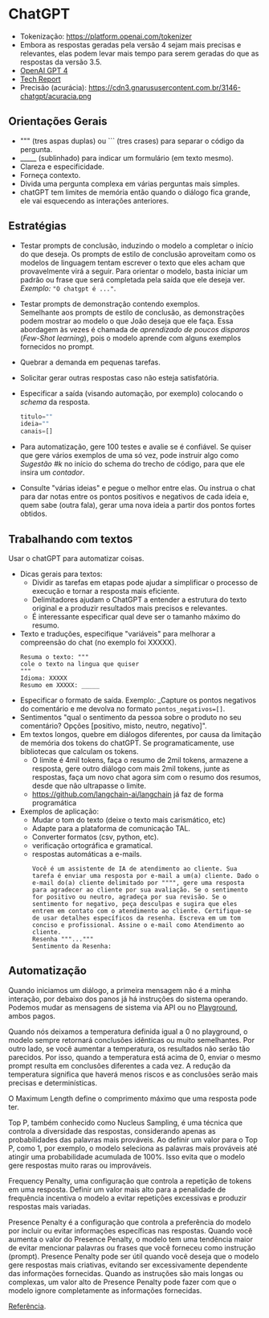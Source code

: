 # ChatGPT
- Tokenização: https://platform.openai.com/tokenizer
- Embora as respostas geradas pela versão 4 sejam mais precisas e relevantes, elas podem levar mais tempo para serem geradas do que as respostas da versão 3.5.
- [OpenAI GPT 4](https://openai.com/index/gpt-4-research/)
- [Tech Report](https://arxiv.org/abs/2303.08774)
- Precisão (acurácia): https://cdn3.gnarususercontent.com.br/3146-chatgpt/acuracia.png

## Orientações Gerais
- """ (tres aspas duplas) ou ``` (tres crases) para separar o código da pergunta.
- _____ (sublinhado) para indicar um formulário (em texto mesmo).
- Clareza e especificidade.
- Forneça contexto.
- Divida uma pergunta complexa em várias perguntas mais simples.
- chatGPT tem limites de memória então quando o diálogo fica grande, ele vai esquecendo as interações anteriores.

## Estratégias

- Testar prompts de conclusão, induzindo o modelo a completar o início do que deseja.
  Os prompts de estilo de conclusão aproveitam como os modelos de linguagem tentam escrever o texto que eles acham que provavelmente virá a seguir. Para orientar o modelo, basta iniciar um padrão ou frase que será completada pela saída que ele deseja ver.  
  *Exemplo:* `"O chatgpt é ..."`.

- Testar prompts de demonstração contendo exemplos.  
  Semelhante aos prompts de estilo de conclusão, as demonstrações podem mostrar ao modelo o que João deseja que ele faça. Essa abordagem às vezes é chamada de *aprendizado de poucos disparos* (*Few-Shot learning*), pois o modelo aprende com alguns exemplos fornecidos no prompt.

- Quebrar a demanda em pequenas tarefas.

- Solicitar gerar outras respostas caso não esteja satisfatória.

- Especificar a saída (visando automação, por exemplo) colocando o *schema* da resposta.
  ```js
  titulo=""
  ideia=""
  canais=[]
   ```
- Para automatização, gere 100 testes e avalie se é confiável. Se quiser que gere vários exemplos de uma só vez, pode instruir algo como _Sugestão #k_ no início do schema do trecho de código, para que ele insira um _contador_.
- Consulte "várias ideias" e pegue o melhor entre elas. Ou instrua o chat para dar notas entre os pontos positivos e negativos de cada ideia e, quem sabe (outra fala), gerar uma nova ideia a partir dos pontos fortes obtidos.

## Trabalhando com textos
Usar o chatGPT para automatizar coisas.
- Dicas gerais para textos:
  - Dividir as tarefas em etapas pode ajudar a simplificar o processo de execução e tornar a resposta mais eficiente.
  - Delimitadores ajudam o ChatGPT a entender a estrutura do texto original e a produzir resultados mais precisos e relevantes.
  - É interessante especificar qual deve ser o tamanho máximo do resumo.
- Texto e traduções, especifique "variáveis" para melhorar a compreensão do chat (no exemplo foi XXXXX).
   ```
   Resuma o texto: """
   cole o texto na lingua que quiser
   """
   Idioma: XXXXX
   Resumo em XXXXX: _____
   ```
- Especificar o formato de saída. Exemplo: _Capture os pontos negativos do comentário e me devolva no formato `pontos_negativos=[]`.
- Sentimentos "qual o sentimento da pessoa sobre o produto no seu comentário? Opções [positivo, misto, neutro, negativo]".
- Em textos longos, quebre em diálogos diferentes, por causa da limitação de memória dos tokens do chatGPT. Se programaticamente, use bibliotecas que calculam os tokens.
  - O limite é 4mil tokens, faça o resumo de 2mil tokens, armazene a resposta, gere outro diálogo com mais 2mil tokens, junte as respostas, faça um novo chat agora sim com o resumo dos resumos, desde que não ultrapasse o limite.
  - https://github.com/langchain-ai/langchain já faz de forma programática
- Exemplos de aplicação:
  - Mudar o tom do texto (deixe o texto mais carismático, etc)
  - Adapte para a plataforma de comunicação TAL.
  - Converter formatos (csv, python, etc).
  - verificação ortográfica e gramatical.
  - respostas automáticas a e-mails.
    ```
    Você é um assistente de IA de atendimento ao cliente. Sua tarefa é enviar uma resposta por e-mail a um(a) cliente. Dado o e-mail do(a) cliente delimitado por """", gere uma resposta para agradecer ao cliente por sua avaliação. Se o sentimento for positivo ou neutro, agradeça por sua revisão. Se o sentimento for negativo, peça desculpas e sugira que eles entrem em contato com o atendimento ao cliente. Certifique-se de usar detalhes específicos da resenha. Escreva em um tom conciso e profissional. Assine o e-mail como Atendimento ao cliente.
    Resenha """..."""
    Sentimento da Resenha: 
    ```

## Automatização
Quando iniciamos um diálogo, a primeira mensagem não é a minha interação, por debaixo dos panos já há instruções do sistema operando. Podemos mudar as mensagens de sistema via API ou no [Playground](https://platform.openai.com/playground/chat), ambos pagos.

Quando nós deixamos a temperatura definida igual a 0 no playground, o modelo sempre retornará conclusões idênticas ou muito semelhantes. Por outro lado, se você aumentar a temperatura, os resultados não serão tão parecidos. Por isso, quando a temperatura está acima de 0, enviar o mesmo prompt resulta em conclusões diferentes a cada vez. A redução da temperatura significa que haverá menos riscos e as conclusões serão mais precisas e determinísticas.

O Maximum Length define o comprimento máximo que uma resposta pode ter.

Top P, também conhecido como Nucleus Sampling, é uma técnica que controla a diversidade das respostas, considerando apenas as probabilidades das palavras mais prováveis. Ao definir um valor para o Top P, como 1, por exemplo, o modelo seleciona as palavras mais prováveis até atingir uma probabilidade acumulada de 100%. Isso evita que o modelo gere respostas muito raras ou improváveis.

Frequency Penalty, uma configuração que controla a repetição de tokens em uma resposta. Definir um valor mais alto para a penalidade de frequência incentiva o modelo a evitar repetições excessivas e produzir respostas mais variadas.

Presence Penalty é a configuração que controla a preferência do modelo por incluir ou evitar informações específicas nas respostas. Quando você aumenta o valor do Presence Penalty, o modelo tem uma tendência maior de evitar mencionar palavras ou frases que você forneceu como instrução (prompt). Presence Penalty pode ser útil quando você deseja que o modelo gere respostas mais criativas, evitando ser excessivamente dependente das informações fornecidas. Quando as instruções são mais longas ou complexas, um valor alto de Presence Penalty pode fazer com que o modelo ignore completamente as informações fornecidas.

[Referência](https://platform.openai.com/docs/concepts).
